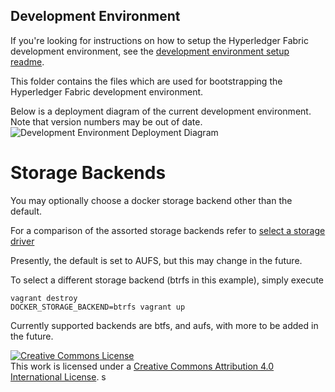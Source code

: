 ## Development Environment

If you're looking for instructions on how to setup the Hyperledger Fabric development environment, see
the [development environment setup readme](https://github.com/hyperledger/fabric/blob/master/docs/source/dev-setup/devenv.rst).

This folder contains the files which are used for bootstrapping the Hyperledger Fabric development environment.

Below is a deployment diagram of the current development environment. Note that version numbers may be out of date.
![Development Environment Deployment Diagram](./images/openchain-dev-env-deployment-diagram.png)

# Storage Backends

You may optionally choose a docker storage backend other than the default.

For a comparison of the assorted storage backends refer to [select a storage driver](https://docs.docker.com/engine/userguide/storagedriver/selectadriver/)

Presently, the default is set to AUFS, but this may change in the future.

To select a different storage backend (btrfs in this example), simply execute

```
vagrant destroy
DOCKER_STORAGE_BACKEND=btrfs vagrant up
```

Currently supported backends are btfs, and aufs, with more to be added in the future.

<a rel="license" href="http://creativecommons.org/licenses/by/4.0/"><img alt="Creative Commons License" style="border-width:0" src="https://i.creativecommons.org/l/by/4.0/88x31.png" /></a><br />This work is licensed under a <a rel="license" href="http://creativecommons.org/licenses/by/4.0/">Creative Commons Attribution 4.0 International License</a>.
s
